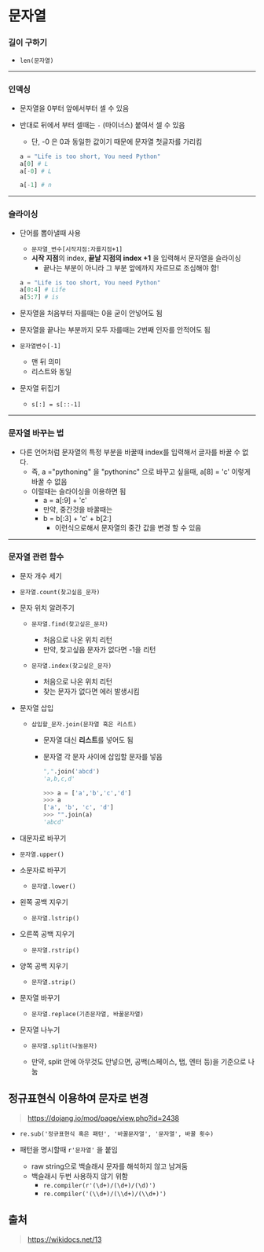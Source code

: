 # 문자열

### 길이 구하기

- `len(문자열)`

---

### 인덱싱

- 문자열을 0부터 앞에서부터 셀 수 있음

- 반대로 뒤에서 부터 셀때는 `-` (마이너스) 붙여서 셀 수 있음

  - 단, -0 은 0과 동일한 값이기 때문에 문자열 첫글자를 가리킴

  ```python
  a = "Life is too short, You need Python"
  a[0] # L
  a[-0] # L
  
  a[-1] # n
  ```

---

### 슬라이싱

- 단어를 뽑아낼때 사용

  - `문자열_변수[시작지점:자를지점+1]`
  - **시작 지점**의 index, **끝날 지점의 index +1** 을 입력해서 문자열을 슬라이싱
    - 끝나는 부분이 아니라 그 부분 앞에까지 자르므로 조심해야 함!

  ```python
  a = "Life is too short, You need Python"
  a[0:4] # Life
  a[5:7] # is
  ```

- 문자열을 처음부터 자를때는 0을 굳이 안넣어도 됨

- 문자열을 끝나는 부분까지 모두 자를때는 2번째 인자를 안적어도 됨

- `문자열변수[-1]` 

  - 맨 뒤 의미
  - 리스트와 동일
  
- 문자열 뒤집기

  - `s[:] = s[::-1]`

---

### 문자열 바꾸는 법

- 다른 언어처럼 문자열의 특정 부분을 바꿀때 index를 입력해서 글자를 바꿀 수 없다.
  - 즉, a ="pythoning" 을 "pythoninc" 으로 바꾸고 싶을때, a[8] = 'c' 이렇게 바꿀 수 없음
  - 이럴때는 슬라이싱을 이용하면 됨
    - a = a[:9] + 'c'
    - 만약, 중간것을 바꿀때는
    - b = b[:3] + 'c' + b[2:] 
      - 이런식으로해서 문자열의 중간 값을 변경 할 수 있음

---

### 문자열 관련 함수

- 문자 개수 세기
  
- `문자열.count(찾고싶음_문자)`
  
- 문자 위치 알려주기

  - `문자열.find(찾고싶은_문자)`
    - 처음으로 나온 위치 리턴
    - 만약, 찾고싶음 문자가 없다면 -1을 리턴

  - `문자열.index(찾고싶은_문자)`
    - 처음으로 나온 위치 리턴
    - 찾는 문자가 없다면 에러 발생시킴

- 문자열 삽입

  - `삽입할_문자.join(문자열 혹은 리스트)`

    - 문자열 대신 **리스트**를 넣어도 됨

    - 문자열 각 문자 사이에 삽입할 문자를 넣음
    
      ```python
      ",".join('abcd')
      'a,b,c,d'
      
      >>> a = ['a','b','c','d']
      >>> a
      ['a', 'b', 'c', 'd']
      >>> "".join(a)
      'abcd'
      ```

- 대문자로 바꾸기
  
- `문자열.upper()`
  
- 소문자로 바꾸기
  
  - `문자열.lower()`
- 왼쪽 공백 지우기
  
  - `문자열.lstrip()`
- 오른쪽 공백 지우기
  
  - `문자열.rstrip()`
  
- 양쪽 공백 지우기
  
  - `문자열.strip()`
  
- 문자열 바꾸기
  
  - `문자열.replace(기존문자열, 바꿀문자열)`
  
- 문자열 나누기
  - `문자열.split(나눌문자)`
  
  - 만약, split 안에 아무것도 안넣으면, 공백(스페이스, 탭, 엔터 등)을 기준으로 나눔
  
    

## 정규표현식 이용하여 문자로 변경

> https://dojang.io/mod/page/view.php?id=2438

- `re.sub('정규표현식 혹은 패턴', '바꿀문자열', '문자열', 바꿀 횟수)`

- 패턴을 명시할때 `r'문자열'` 을 붙임
  - raw string으로 백슬래시 문자를 해석하지 않고 남겨둠
  - 백슬래시 두번 사용하지 않기 위함
    - `re.compiler(r'(\d+)/(\d+)/(\d)')`
    - `re.compiler('(\\d+)/(\\d+)/(\\d+)')`



## 출처

> https://wikidocs.net/13
